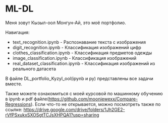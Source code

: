 # ML-DL
Меня зовут Кызыл-оол Монгун-Ай, это моё портфолио.

Навигация:

- text_recognition.ipynb - Распознавание текста с изображения
- digit_recognition.ipynb - Классификация изображений цифр
- clothes_classification.ipynb - Классификация предметов одежды
- image_classification.ipynb - Классификация изображений
- real_dataset_classification.ipynb - Классификация изображений из реального датасета

В файле DL_portfolio_Kyzyl_ool(ipynb и py) представлены все задачи вместе.

Также можете ознакомиться с моей курсовой по машинному обучению в ipynb и pdf файле(https://github.com/mooniewexx/Compare-Regressions). Если что-то не открывается, можно посмотреть также по ссылке: https://drive.google.com/drive/folders/1Jh2GE2-rVfPSxukxSXOSgtTCJsXHPQA1?usp=sharing

